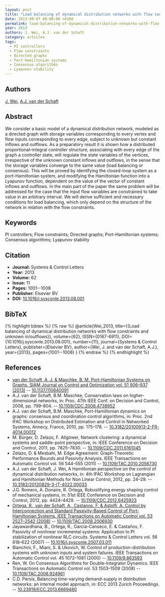 ```yaml
---
layout: post
title: "Load balancing of dynamical distribution networks with flow constraints and unknown in/outflows"
date: 2013-09-07 00:00:00 +0100
permalink: load-balancing-of-dynamical-distribution-networks-with-flow-constraints-and-unknown-in-outflows
year: 2013
authors: J. Wei, A.J. van der Schaft
category: articles
tags:
  - PI controllers
  - Flow constraints
  - Directed graphs
  - Port-Hamiltonian systems
  - Consensus algorithms
  - Lyapunov stability
---
```

 
## Authors
[J. Wei](authors/jieqiang_wei), [A.J. van der Schaft](authors/arjan_van_der_schaft)
 
## Abstract
We consider a basic model of a dynamical distribution network, modeled as a directed graph with storage variables corresponding to every vertex and flow inputs corresponding to every edge, subject to unknown but constant inflows and outflows. As a preparatory result it is shown how a distributed proportional–integral controller structure, associating with every edge of the graph a controller state, will regulate the state variables of the vertices, irrespective of the unknown constant inflows and outflows, in the sense that the storage variables converge to the same value (load balancing or consensus). This will be proved by identifying the closed-loop system as a port-Hamiltonian system, and modifying the Hamiltonian function into a Lyapunov function, dependent on the value of the vector of constant inflows and outflows. In the main part of the paper the same problem will be addressed for the case that the input flow variables are constrained to take value in an arbitrary interval. We will derive sufficient and necessary conditions for load balancing, which only depend on the structure of the network in relation with the flow constraints.
 
## Keywords
PI controllers; Flow constraints; Directed graphs; Port-Hamiltonian systems; Consensus algorithms; Lyapunov stability
 
## Citation
- **Journal:** Systems &amp; Control Letters
- **Year:** 2013
- **Volume:** 62
- **Issue:** 11
- **Pages:** 1001--1008
- **Publisher:** Elsevier BV
- **DOI:** [10.1016/j.sysconle.2013.08.001](https://doi.org/10.1016/j.sysconle.2013.08.001)
 
## BibTeX
{% highlight bibtex %}
{% raw %}
@article{Wei_2013,
  title={{Load balancing of dynamical distribution networks with flow constraints and unknown in/outflows}},
  volume={62},
  ISSN={0167-6911},
  DOI={10.1016/j.sysconle.2013.08.001},
  number={11},
  journal={Systems &amp; Control Letters},
  publisher={Elsevier BV},
  author={Wei, J. and van der Schaft, A.J.},
  year={2013},
  pages={1001--1008}
}
{% endraw %}
{% endhighlight %}
 
## References
- [van der Schaft, A. J. & Maschke, B. M. Port-Hamiltonian Systems on Graphs. SIAM Journal on Control and Optimization vol. 51 906–937 (2013)](port-hamiltonian-systems-on-graphs) -- [10.1137/110840091](https://doi.org/10.1137/110840091)
- A.J. van der Schaft, B.M. Maschke, Conservation laws on higher-dimensional networks, in: Proc. 47th IEEE Conf. on Decision and Control, 2008, pp. 799–804. -- [10.1109/CDC.2008.4738952](https://doi.org/10.1109/CDC.2008.4738952)
- A.J. van der Schaft, B.M. Maschke, Port-Hamiltonian dynamics on graphs: consensus and coordination control algorithms, in: Proc. 2nd IFAC Workshop on Distributed Estimation and Control in Networked Systems, Annecy, France, 2010, pp. 175–178. -- [10.3182/20100913-2-FR-4014.00012](https://doi.org/10.3182/20100913-2-FR-4014.00012)
- M. Bürger, D. Zelazo, F. Allgöwer, Network clustering: a dynamical systems and saddle-point perspective, in: IEEE Conference on Decision and Control, 2011, pp. 7825–7830. -- [10.1109/CDC.2011.6161045](https://doi.org/10.1109/CDC.2011.6161045)
- Zelazo, D. & Mesbahi, M. Edge Agreement: Graph-Theoretic Performance Bounds and Passivity Analysis. IEEE Transactions on Automatic Control vol. 56 544–555 (2011) -- [10.1109/TAC.2010.2056730](https://doi.org/10.1109/TAC.2010.2056730)
- A.J. van der Schaft, J. Wei, A Hamiltonian perspective on the control of dynamical distribution networks, in: 4th IFAC Workshop on Lagrangian and Hamiltonian Methods for Non Linear Control, 2012, pp. 24–29. -- [10.3182/20120829-3-IT-4022.00033](https://doi.org/10.3182/20120829-3-IT-4022.00033)
- J.G. Romero, A. Donaire, R. Ortega, Robustifying energy shaping control of mechanical systems, in: 51st IEEE Conference on Decision and Control, 2012, pp. 4424–4429. -- [10.1109/CDC.2012.6425923](https://doi.org/10.1109/CDC.2012.6425923)
- [Ortega, R., van der Schaft, A., Castanos, F. & Astolfi, A. Control by Interconnection and Standard Passivity-Based Control of Port-Hamiltonian Systems. IEEE Transactions on Automatic Control vol. 53 2527–2542 (2008)](control-by-interconnection-and-standard-passivity-based-control-of-port-hamiltonian-systems) -- [10.1109/TAC.2008.2006930](https://doi.org/10.1109/TAC.2008.2006930)
- Jayawardhana, B., Ortega, R., García-Canseco, E. & Castaños, F. Passivity of nonlinear incremental systems: Application to PI stabilization of nonlinear RLC circuits. Systems &amp; Control Letters vol. 56 618–622 (2007) -- [10.1016/j.sysconle.2007.03.011](https://doi.org/10.1016/j.sysconle.2007.03.011)
- Blanchini, F., Miani, S. & Ukovich, W. Control of production-distribution systems with unknown inputs and system failures. IEEE Transactions on Automatic Control vol. 45 1072–1081 (2000) -- [10.1109/9.863593](https://doi.org/10.1109/9.863593)
- Ren, W. On Consensus Algorithms for Double-Integrator Dynamics. IEEE Transactions on Automatic Control vol. 53 1503–1509 (2008) -- [10.1109/TAC.2008.924961](https://doi.org/10.1109/TAC.2008.924961)
- C.D. Persis, Balancing time-varying demand-supply in distribution networks: an internal model approach, in: ECC 2013 Zurich Proceedings. -- [10.23919/ECC.2013.6669480](https://doi.org/10.23919/ECC.2013.6669480)

